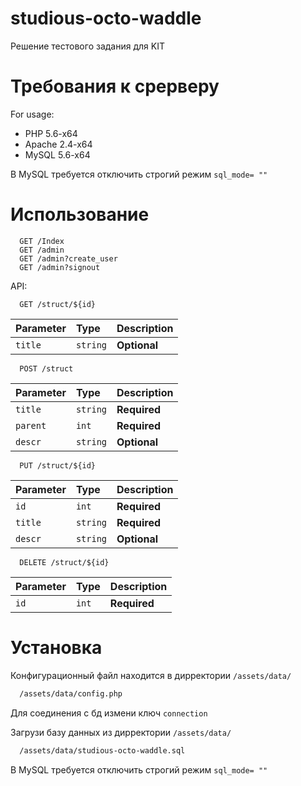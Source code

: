 # studious-octo-waddle

Решение тестового задания для KIT

# Требования к срерверу

For usage:
* PHP 5.6-x64
* Apache 2.4-x64
* MySQL 5.6-x64


В MySQL требуется отключить строгий режим `sql_mode= ""`

# Использование

```http
  GET /Index
  GET /admin
  GET /admin?create_user
  GET /admin?signout
```

API:
```http
  GET /struct/${id}
```

| Parameter | Type     | Description                       |
| :-------- | :------- | :-------------------------------- |
| `title`      | `string` | **Optional** |

```http
  POST /struct
```

| Parameter | Type     | Description                       |
| :-------- | :------- | :-------------------------------- |
| `title`      | `string` | **Required** |
| `parent`      | `int` | **Required** |
| `descr`      | `string` | **Optional** |

```http
  PUT /struct/${id}
```

| Parameter | Type     | Description                       |
| :-------- | :------- | :-------------------------------- |
| `id`      | `int` | **Required**|
| `title`      | `string` | **Required** |
| `descr`      | `string` | **Optional** |

```http
  DELETE /struct/${id}
```

| Parameter | Type     | Description                       |
| :-------- | :------- | :-------------------------------- |
| `id`      | `int` | **Required**|



# Установка
Конфигурационный файл находится в дирректории `/assets/data/`

```bash
  /assets/data/config.php
```

Для соединения с бд измени ключ `connection` 


Загрузи базу данных из дирректории `/assets/data/`

```bash
  /assets/data/studious-octo-waddle.sql
```

В MySQL требуется отключить строгий режим `sql_mode= ""`